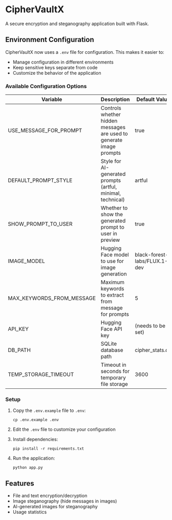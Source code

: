 # CipherVaultX

A secure encryption and steganography application built with Flask.

## Environment Configuration

CipherVaultX now uses a `.env` file for configuration. This makes it easier to:
- Manage configuration in different environments
- Keep sensitive keys separate from code
- Customize the behavior of the application

### Available Configuration Options

| Variable | Description | Default Value |
|----------|-------------|---------------|
| USE_MESSAGE_FOR_PROMPT | Controls whether hidden messages are used to generate image prompts | true |
| DEFAULT_PROMPT_STYLE | Style for AI-generated prompts (artful, minimal, technical) | artful |
| SHOW_PROMPT_TO_USER | Whether to show the generated prompt to user in preview | true |
| IMAGE_MODEL | Hugging Face model to use for image generation | black-forest-labs/FLUX.1-dev |
| MAX_KEYWORDS_FROM_MESSAGE | Maximum keywords to extract from message for prompts | 5 |
| API_KEY | Hugging Face API key | (needs to be set) |
| DB_PATH | SQLite database path | cipher_stats.db |
| TEMP_STORAGE_TIMEOUT | Timeout in seconds for temporary file storage | 3600 |

### Setup

1. Copy the `.env.example` file to `.env`:
   ```
   cp .env.example .env
   ```

2. Edit the `.env` file to customize your configuration

3. Install dependencies:
   ```
   pip install -r requirements.txt
   ```

4. Run the application:
   ```
   python app.py
   ```

## Features

- File and text encryption/decryption
- Image steganography (hide messages in images)
- AI-generated images for steganography
- Usage statistics 